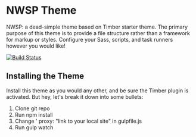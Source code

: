# NWSP Theme

NWSP: a dead-simple theme based on Timber starter theme. The primary purpose of this theme is to provide a file structure rather than a framework for markup or styles. Configure your Sass, scripts, and task runners however you would like!

[![Build Status](https://travis-ci.org/timber/starter-theme.svg)](https://travis-ci.org/timber/starter-theme)

## Installing the Theme

Install this theme as you would any other, and be sure the Timber plugin is activated. But hey, let's break it down into some bullets:

1. Clone git repo
2. Run npm install
3. Change ' proxy: "link to your local site" in gulpfile.js
4. Run gulp watch
